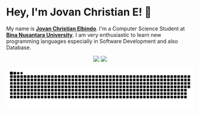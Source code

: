 # Hey, I'm Jovan Christian E! 👋

My name is [**Jovan Christian Elbindo**](https://www.linkedin.com/in/jovan-christian-elbindo-a82661251/). I'm a Computer Science Student at [**Bina Nusantara University**](https://binus.ac.id/). I am very enthusiastic to learn new programming languages ​​especially in Software Development and also Database.

<p align="center">
  <img src="https://github-readme-stats.vercel.app/api?username=JovanChristian&show_icons=true&count_private=true&title_color=ffffff&icon_color=ffffff&text_color=ffffff&bg_color=2337C6&border_color=ffffff" height="180"/>
  <img src="https://github-readme-stats.vercel.app/api/top-langs/?username=JovanChristian&layout=compact&title_color=ffffff&text_color=ffffff&bg_color=2337C6&border_color=ffffff" height="180"/>
</p>

![snake gif](https://github.com/JovanChristian/JovanChristian/blob/output/github-snake-dark.svg)
